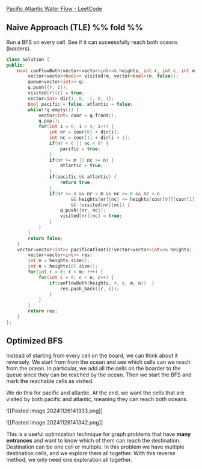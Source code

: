 [Pacific Atlantic Water Flow - LeetCode](https://leetcode.com/problems/pacific-atlantic-water-flow/description/)

## Naive Approach (TLE) %% fold %% 

Run a BFS on every cell. See if it can suceessfully reach both oceans (borders).

```cpp
class Solution {
public:
    bool canFlowBoth(vector<vector<int>>& heights, int r, int c, int m, int n) {
        vector<vector<bool>> visited(m, vector<bool>(n, false));
        queue<vector<int>> q;
        q.push({r, c});
        visited[r][c] = true;
        vector<int> dir{1, 0, -1, 0, 1};
        bool pacific = false, atlantic = false;
        while(!q.empty()) {
            vector<int> coor = q.front();
            q.pop();
            for(int i = 0; i < 4; i++) {
                int nr = coor[0] + dir[i];
                int nc = coor[1] + dir[i + 1];
                if(nr < 0 || nc < 0) {
                    pacific = true;
                }
                if(nr >= m || nc >= n) {
                    atlantic = true;
                }
                if(pacific && atlantic) {
                    return true;
                }
                if(nr >= 0 && nr < m && nc >= 0 && nc < n 
                        && heights[nr][nc] <= heights[coor[0]][coor[1]] 
                        && !visited[nr][nc]) {
                    q.push({nr, nc});
                    visited[nr][nc] = true;
                }
            }
        }
        return false;
    }
    vector<vector<int>> pacificAtlantic(vector<vector<int>>& heights) {
        vector<vector<int>> res;
        int m = heights.size();
        int n = heights[0].size();
        for(int r = 0; r < m; r++) {
            for(int c = 0; c < n; c++) {
                if(canFlowBoth(heights, r, c, m, n))  {
                    res.push_back({r, c});
                }
            }
        }
        return res;
    }
};
```

## Optimized BFS

Instead of starting from every cell on the board, we can think about it reversely. We start from from the ocean and see which cells can we reach from the ocean. In particular, we add all the cells on the boarder to the queue since they can be reached by the ocean. Then we start the BFS and mark the reachable cells as visited. 

We do this for pacific and atlantic. At the end, we want the cells that are visited by both pacific and atlantic, meaning they can reach both oceans. 

![[Pasted image 20241126141333.png]]

![[Pasted image 20241126141342.png]]

This is a useful optimization technique for graph problems that have **many entrances** and want to know which of them can reach the destination. Destination can be one cell or multiple. In this problem we have multiple destination cells, and we explore them all together. With this reverse method, we only need one exploration all together. 